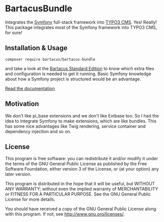 BartacusBundle
==============

Integrates the [Symfony][1] full-stack framework into [TYPO3 CMS][2].
Yes! Really! This package integrates most of the Symfony framework
into TYPO3 CMS, for sure!

Installation & Usage
--------------------

```
composer require bartacus/bartacus-bundle
```

and take a look at the [Bartacus Standard Edition][3] to know which
extra files and configuration is needed to get it running. Basic
Symfony knowledge about how a Symfony project is structured would be
an advantage.

[Read the documentation][4]

Motivation
----------

We don't like pi_base extensions and we don't like Extbase too. So I
had the idea to integrate Symfony to make extensions, which are like
bundles. This has some nice advantages like Twig rendering, service
container and dependency injection and so on.

License
-------

This program is free software: you can redistribute it and/or modify
it under the terms of the GNU General Public License as published by
the Free Software Foundation, either version 3 of the License, or
(at your option) any later version.

This program is distributed in the hope that it will be useful,
but WITHOUT ANY WARRANTY; without even the implied warranty of
MERCHANTABILITY or FITNESS FOR A PARTICULAR PURPOSE.  See the
GNU General Public License for more details.

You should have received a copy of the GNU General Public License
along with this program.  If not, see <http://www.gnu.org/licenses/>.

[1]: http://symfony.com
[2]: http://typo3.org
[3]: https://github.com/Bartacus/Bartacus-Standard
[4]: http://bartacus.readthedocs.org/
